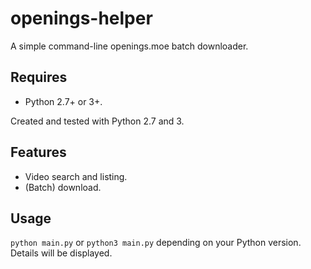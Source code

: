 # openings-helper
A simple command-line openings.moe batch downloader.

## Requires
* Python 2.7+ or 3+.

Created and tested with Python 2.7 and 3.

## Features
* Video search and listing.
* (Batch) download.

## Usage
`python main.py` or `python3 main.py` depending on your Python version. Details will be displayed.
